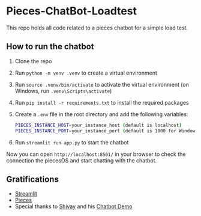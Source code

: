# Pieces-ChatBot-Loadtest

This repo holds all code related to a pieces chatbot for a simple load test.

## How to run the chatbot

1. Clone the repo
2. Run `python -m venv .venv` to create a virtual environment
3. Run `source .venv/bin/activate` to activate the virtual environment (on Windows, run `.venv\Scripts\activate`)
4. Run `pip install -r requirements.txt` to install the required packages
5. Create a `.env` file in the root directory and add the following variables:

    ```bash
    PIECES_INSTANCE_HOST=your_instance_host (default is localhost)
    PIECES_INSTANCE_PORT=your_instance_port (default is 1000 for Windows / MacOS and 5323 for Linux)
    ```

6. Run `streamlit run app.py` to start the chatbot

Now you can open `http://localhost:8501/` in your browser to check the connection the piecesOS and start chatting with the chatbot.

## Gratifications

- [Streamlit](https://streamlit.io/)
- [Pieces](https://pieces.app)
- Special thanks to [Shivay](https://github.com/shivay-at-pieces) and his [Chatbot Demo](https://github.com/pieces-app/pieces-copilot-streamlit-example)
